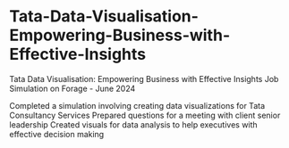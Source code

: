# Tata-Data-Visualisation-Empowering-Business-with-Effective-Insights
Tata Data Visualisation: Empowering Business with Effective Insights Job Simulation on Forage - June 2024

Completed a simulation involving creating data visualizations for Tata Consultancy Services
Prepared questions for a meeting with client senior leadership
Created visuals for data analysis to help executives with effective decision making
 

